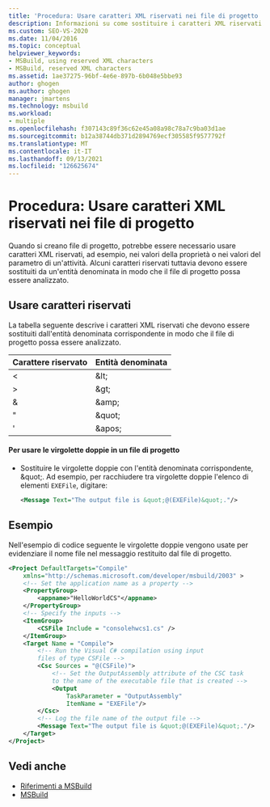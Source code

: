 ```yaml
---
title: 'Procedura: Usare caratteri XML riservati nei file di progetto | Microsoft Docs'
description: Informazioni su come sostituire i caratteri XML riservati con le entità denominate corrispondenti nei MSBuild di progetto.
ms.custom: SEO-VS-2020
ms.date: 11/04/2016
ms.topic: conceptual
helpviewer_keywords:
- MSBuild, using reserved XML characters
- MSBuild, reserved XML characters
ms.assetid: 1ae37275-96bf-4e6e-897b-6b048e5bbe93
author: ghogen
ms.author: ghogen
manager: jmartens
ms.technology: msbuild
ms.workload:
- multiple
ms.openlocfilehash: f307143c89f36c62e45a08a98c78a7c9ba03d1ae
ms.sourcegitcommit: b12a38744db371d2894769ecf305585f9577792f
ms.translationtype: MT
ms.contentlocale: it-IT
ms.lasthandoff: 09/13/2021
ms.locfileid: "126625674"
---
```

# <a name="how-to-use-reserved-xml-characters-in-project-files"></a>Procedura: Usare caratteri XML riservati nei file di progetto

Quando si creano file di progetto, potrebbe essere necessario usare caratteri XML riservati, ad esempio, nei valori della proprietà o nei valori del parametro di un'attività. Alcuni caratteri riservati tuttavia devono essere sostituiti da un'entità denominata in modo che il file di progetto possa essere analizzato.

## <a name="use-reserved-characters"></a>Usare caratteri riservati

 La tabella seguente descrive i caratteri XML riservati che devono essere sostituiti dall'entità denominata corrispondente in modo che il file di progetto possa essere analizzato.

|Carattere riservato|Entità denominata|
|------------------------|------------------|
|\<|&amp;lt;|
|>|&amp;gt;|
|&|&amp;amp;|
|"|&amp;quot;|
|'|&amp;apos;|

#### <a name="to-use-double-quotes-in-a-project-file"></a>Per usare le virgolette doppie in un file di progetto

- Sostituire le virgolette doppie con l'entità denominata corrispondente, &amp;quot;. Ad esempio, per racchiudere tra virgolette doppie l'elenco di elementi `EXEFile`, digitare:

    ```xml
    <Message Text="The output file is &quot;@(EXEFile)&quot;."/>
    ```

## <a name="example"></a>Esempio

 Nell'esempio di codice seguente le virgolette doppie vengono usate per evidenziare il nome file nel messaggio restituito dal file di progetto.

```xml
<Project DefaultTargets="Compile"
    xmlns="http://schemas.microsoft.com/developer/msbuild/2003" >
    <!-- Set the application name as a property -->
    <PropertyGroup>
        <appname>"HelloWorldCS"</appname>
    </PropertyGroup>
    <!-- Specify the inputs -->
    <ItemGroup>
        <CSFile Include = "consolehwcs1.cs" />
    </ItemGroup>
    <Target Name = "Compile">
        <!-- Run the Visual C# compilation using input
        files of type CSFile -->
        <Csc Sources = "@(CSFile)">
            <!-- Set the OutputAssembly attribute of the CSC task
            to the name of the executable file that is created -->
            <Output
                TaskParameter = "OutputAssembly"
                ItemName = "EXEFile"/>
        </Csc>
        <!-- Log the file name of the output file -->
        <Message Text="The output file is &quot;@(EXEFile)&quot;."/>
    </Target>
</Project>
```

## <a name="see-also"></a>Vedi anche

- [Riferimenti a MSBuild](../msbuild/msbuild-reference.md)
- [MSBuild](../msbuild/msbuild.md)
